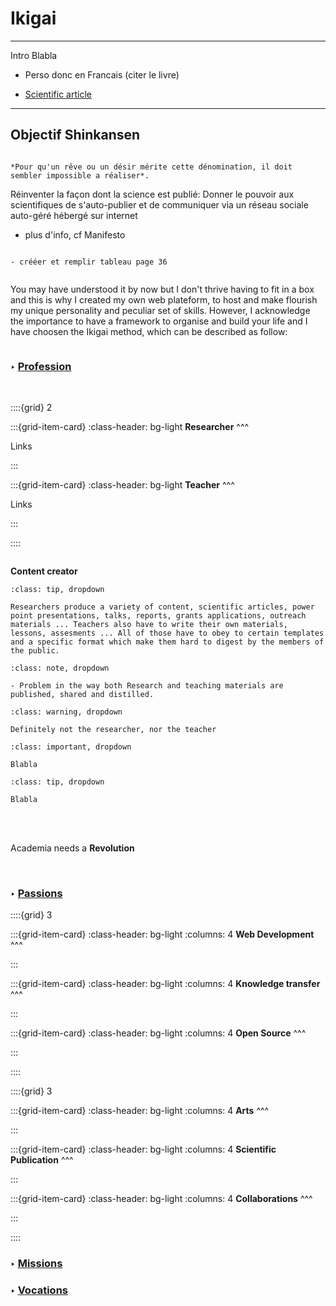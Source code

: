# Ikigai

***

Intro Blabla

- Perso donc en Francais (citer le livre)

- [Scientific article](https://www.erudit.org/en/journals/cqd/1900-v1-n1-cqd861/010851ar/abstract/)

***

## Objectif Shinkansen

```{note}

*Pour qu'un rêve ou un désir mérite cette dénomination, il doit sembler impossible a réaliser*.
```

<p class="emphase"> Réinventer la façon dont la science est publié: Donner le pouvoir aux scientifiques de s'auto-publier et de communiquer via un réseau sociale auto-géré hébergé sur internet</p>

- plus d'info, cf Manifesto

```{note}

- crééer et remplir tableau page 36


```


You may have understood it by now but I don't thrive having to fit in a box and this is why I created my own web plateform, to host and make flourish my unique personality and peculiar set of skills. However, I acknowledge the importance to have a framework to organise and build your life and I have choosen the Ikigai method, which can be described as follow:

```{image} Docs/Diagramo_de_Ikigajo_-en.svg

```



### <strong> &#x2023; <u>  Profession </u></strong> 

<br>

::::{grid} 2

:::{grid-item-card}
:class-header: bg-light
**Researcher**
^^^

Links

:::

:::{grid-item-card}
:class-header: bg-light
**Teacher**
^^^

Links

:::


::::

```{image} Docs/together-arrow.png

```


<p class="emphase"> <strong>Content creator</strong></p>


```{admonition} What type of content does researcher / teacher produced ?
:class: tip, dropdown

Researchers produce a variety of content, scientific articles, power point presentations, talks, reports, grants applications, outreach materials ... Teachers also have to write their own materials, lessons, assesments ... All of those have to obey to certain templates and a specific format which make them hard to digest by the members of the public. 

```

```{admonition} How, where is it shared ?
:class: note, dropdown

- Problem in the way both Research and teaching materials are published, shared and distilled.

```

```{admonition} Who does this content belongs to ?
:class: warning, dropdown

Definitely not the researcher, nor the teacher

```

```{admonition} Today, what is a content creator ?
:class: important, dropdown

Blabla

```

```{admonition} How can we bridge the gap ?
:class: tip, dropdown

Blabla

```


<br>
<br>

<p class="emphase"> Academia needs a <strong>Revolution</strong></p>


<br>

### <strong> &#x2023; <u>  Passions </u></strong> 


::::{grid} 3

:::{grid-item-card}
:class-header: bg-light
:columns: 4
**Web Development**
^^^

<script src="https://unpkg.com/@lottiefiles/lottie-player@latest/dist/lottie-player.js"></script>
<lottie-player src="https://assets9.lottiefiles.com/packages/lf20_ctaacxzb.json"  background="transparent"  speed="1"  style="width: 100%; height: auto;"  loop  autoplay></lottie-player>

:::

:::{grid-item-card}
:class-header: bg-light
:columns: 4
**Knowledge transfer**
^^^

<script src="https://unpkg.com/@lottiefiles/lottie-player@latest/dist/lottie-player.js"></script>
<lottie-player src="https://assets1.lottiefiles.com/packages/lf20_x3iibsyx.json"  background="transparent"  speed="1"  style="width: 100%; height: auto;"  loop  autoplay></lottie-player>

:::

:::{grid-item-card}
:class-header: bg-light
:columns: 4
**Open Source**
^^^

<script src="https://unpkg.com/@lottiefiles/lottie-player@latest/dist/lottie-player.js"></script>
<lottie-player src="https://assets9.lottiefiles.com/packages/lf20_uzvwjpkq.json"  background="transparent"  speed="1"  style="width: 100%; height: auto;"  loop  autoplay></lottie-player>


:::

::::

::::{grid} 3

:::{grid-item-card}
:class-header: bg-light
:columns: 4
**Arts**
^^^

:::

:::{grid-item-card}
:class-header: bg-light
:columns: 4
**Scientific Publication**
^^^

:::

:::{grid-item-card}
:class-header: bg-light
:columns: 4
**Collaborations**
^^^

:::

::::



### <strong> &#x2023; <u>  Missions </u></strong> 



### <strong> &#x2023; <u>  Vocations </u></strong> 
